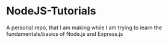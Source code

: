 # NodeJS-Tutorials
A personal repo, that I am making while I am trying to learn the fundamentals/basics of Node.js and Express.js
